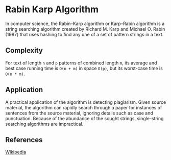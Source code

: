 # Rabin Karp Algorithm

In computer science, the Rabin–Karp algorithm or Karp–Rabin algorithm 
is a string searching algorithm created by Richard M. Karp and 
Michael O. Rabin (1987) that uses hashing to find any one of a set 
of pattern strings in a text. 

## Complexity

For text of length `n` and `p` patterns 
of combined length `m`, its average and best case running time is 
`O(n + m)` in space `O(p)`, but its worst-case time is `O(n * m)`. 

## Application

A practical application of the algorithm is detecting plagiarism. 
Given source material, the algorithm can rapidly search through a paper 
for instances of sentences from the source material, ignoring details 
such as case and punctuation. Because of the abundance of the sought 
strings, single-string searching algorithms are impractical.

## References

[Wikipedia](https://en.wikipedia.org/wiki/Rabin%E2%80%93Karp_algorithm)
